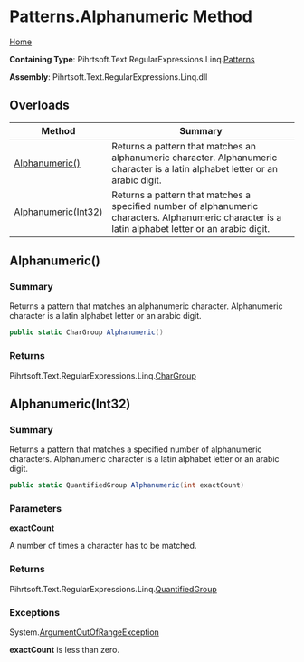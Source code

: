 # Patterns\.Alphanumeric Method

[Home](../../../../../../README.md)

**Containing Type**: Pihrtsoft\.Text\.RegularExpressions\.Linq\.[Patterns](../README.md)

**Assembly**: Pihrtsoft\.Text\.RegularExpressions\.Linq\.dll

## Overloads

| Method | Summary |
| ------ | ------- |
| [Alphanumeric()](#Pihrtsoft_Text_RegularExpressions_Linq_Patterns_Alphanumeric) | Returns a pattern that matches an alphanumeric character\. Alphanumeric character is a latin alphabet letter or an arabic digit\. |
| [Alphanumeric(Int32)](#Pihrtsoft_Text_RegularExpressions_Linq_Patterns_Alphanumeric_System_Int32_) | Returns a pattern that matches a specified number of alphanumeric characters\. Alphanumeric character is a latin alphabet letter or an arabic digit\. |

## Alphanumeric\(\) <a name="Pihrtsoft_Text_RegularExpressions_Linq_Patterns_Alphanumeric"></a>

### Summary

Returns a pattern that matches an alphanumeric character\. Alphanumeric character is a latin alphabet letter or an arabic digit\.

```csharp
public static CharGroup Alphanumeric()
```

### Returns

Pihrtsoft\.Text\.RegularExpressions\.Linq\.[CharGroup](../../CharGroup/README.md)

## Alphanumeric\(Int32\) <a name="Pihrtsoft_Text_RegularExpressions_Linq_Patterns_Alphanumeric_System_Int32_"></a>

### Summary

Returns a pattern that matches a specified number of alphanumeric characters\. Alphanumeric character is a latin alphabet letter or an arabic digit\.

```csharp
public static QuantifiedGroup Alphanumeric(int exactCount)
```

### Parameters

**exactCount**

A number of times a character has to be matched\.

### Returns

Pihrtsoft\.Text\.RegularExpressions\.Linq\.[QuantifiedGroup](../../QuantifiedGroup/README.md)

### Exceptions

System\.[ArgumentOutOfRangeException](https://docs.microsoft.com/en-us/dotnet/api/system.argumentoutofrangeexception)

**exactCount** is less than zero\.


